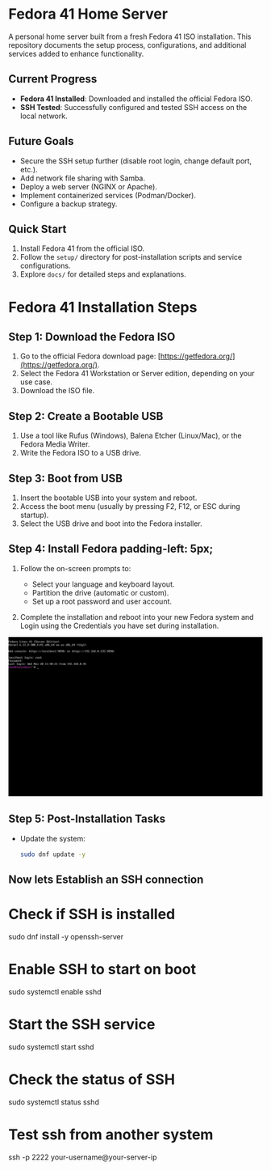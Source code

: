 # Fedora 41 Home Server

A personal home server built from a fresh Fedora 41 ISO installation. This repository documents the setup process, configurations, and additional services added to enhance functionality.

## Current Progress
- **Fedora 41 Installed**: Downloaded and installed the official Fedora ISO.
- **SSH Tested**: Successfully configured and tested SSH access on the local network.

## Future Goals
- Secure the SSH setup further (disable root login, change default port, etc.).
- Add network file sharing with Samba.
- Deploy a web server (NGINX or Apache).
- Implement containerized services (Podman/Docker).
- Configure a backup strategy.

## Quick Start
1. Install Fedora 41 from the official ISO.
2. Follow the `setup/` directory for post-installation scripts and service configurations.
3. Explore `docs/` for detailed steps and explanations.


# Fedora 41 Installation Steps

## Step 1: Download the Fedora ISO
1. Go to the official Fedora download page: [https://getfedora.org/](https://getfedora.org/).
2. Select the Fedora 41 Workstation or Server edition, depending on your use case.
3. Download the ISO file.

## Step 2: Create a Bootable USB
1. Use a tool like Rufus (Windows), Balena Etcher (Linux/Mac), or the Fedora Media Writer.
2. Write the Fedora ISO to a USB drive.

## Step 3: Boot from USB
1. Insert the bootable USB into your system and reboot.
2. Access the boot menu (usually by pressing F2, F12, or ESC during startup).
3. Select the USB drive and boot into the Fedora installer.

## Step 4: Install Fedora padding-left: 5px;
1. Follow the on-screen prompts to:
   - Select your language and keyboard layout.
   - Partition the drive (automatic or custom).
   - Set up a root password and user account.

2. Complete the installation and reboot into your new Fedora system and Login using the Credentials you have set during installation.
   <p align="center">
  <img src="HOMe Server/server_login.jpg">
</p>

   

## Step 5: Post-Installation Tasks
- Update the system:
  ```bash
  sudo dnf update -y

## Now lets Establish an SSH connection
# Check if SSH is installed
sudo dnf install -y openssh-server

# Enable SSH to start on boot
sudo systemctl enable sshd

# Start the SSH service
sudo systemctl start sshd

# Check the status of SSH
sudo systemctl status sshd

# Test ssh from another system
ssh -p 2222 your-username@your-server-ip



